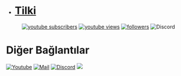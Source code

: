 -   # [Tilki](https://github.com/tilku55)

<p align="center">  
<a href="https://www.youtube.com/channel/UCoZNJW56-6KHh_OqScjh6TQ?sub_confirmation=1">
    <img alt="youtube subscribers" title="Youtube" src="https://img.shields.io/youtube/channel/subscribers/UCoZNJW56-6KHh_OqScjh6TQ?color=%23E1AD0E&label=Tilki&logo=youtube&style=for-the-badge&labelColor=fb8b2b"/></a> 
  <a href="https://www.youtube.com/channel/UCoZNJW56-6KHh_OqScjh6TQ">
    <img alt="youtube views" title="wiew" src="https://img.shields.io/youtube/channel/views/UCoZNJW56-6KHh_OqScjh6TQ?color=%23E1AD0E&logo=youtube&style=for-the-badge&labelColor=ff7300"/></a> 
  <a href="https://github.com/tilku55">
    <img alt="followers" title="Github'dan Takip Et" src="https://img.shields.io/github/followers/tilku55?color=236ad3&labelColor=ff7300&style=for-the-badge&logo=github&label=TakipEt"/></a>
<img alt="Discord" title="Discord" src="https://lanyard-profile-readme.vercel.app/api/985992390286385162?theme=dark&bg=000000">
</p>

# Diğer Bağlantılar

[![Youtube](https://img.shields.io/badge/-YouTube-red?style=for-the-badge&logo=youtube&logoColor=white)](https://www.youtube.com/channel/UCoZNJW56-6KHh_OqScjh6TQ)
[![Mail](https://img.shields.io/badge/INSTAGRAM%20-DC3175.svg?&style=for-the-badge&logo=instagram&logoColor=white)](https://www.instagram.com/tilkihtml)
[![Discord](https://img.shields.io/badge/Discord-7289DA?style=for-the-badge&logo=discord&logoColor=white)](https://discord.gg/EvY2XZcH7Q)
<img src="https://komarev.com/ghpvc/?username=tilku55&style=for-the-badge&label=Ziyaretçi"/>
